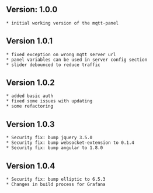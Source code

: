 ## Version: 1.0.0
    * initial working version of the mqtt-panel

## Version 1.0.1
    * fixed exception on wrong mqtt server url
    * panel variables can be used in server config section
    * slider debounced to reduce traffic    

## Version 1.0.2
    * added basic auth
    * fixed some issues with updating
    * some refactoring

## Version 1.0.3
    * Security fix: bump jquery 3.5.0
    * Security fix: bump websocket-extension to 0.1.4
    * Security fix: bump angular to 1.8.0

## Version 1.0.4
    * Security fix: bump elliptic to 6.5.3
    * Changes in build process for Grafana
    